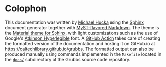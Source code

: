 # Colophon

This documentation was written by [Michael Hucka](https://www.cds.caltech.edu/~mhucka/) using the [Sphinx](https://www.sphinx-doc.org) document generator together with [MyST-flavored Markdown](https://myst-parser.readthedocs.io/en/latest/). The theme is the [Material theme for Sphinx](https://bashtage.github.io/sphinx-material/), with light customizations such as the use of Google's [Atkinson Hyperlegible](https://fonts.google.com/specimen/Atkinson+Hyperlegible) font. A [GitHub Action](https://github.com/caltechlibrary/grubbs/blob/main/.github/workflows/doc-builder.yml) takes care of creating the formatted version of the documentation and hosting it on GitHub.io at https://caltechlibrary.github.io/grubbs. The formatted output can also be produced manually using commands implemented in the `Makefile` located in the [`docs/`](https://github.com/caltechlibrary/grubbs/tree/main/docs) subdirectory of the Grubbs source code repository.

